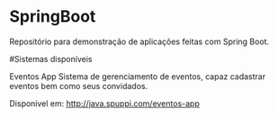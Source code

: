 # SpringBoot
Repositório para demonstração de aplicações feitas com Spring Boot.

#Sistemas disponíveis

Eventos App
Sistema de gerenciamento de eventos, capaz cadastrar eventos bem como seus convidados.

Disponível em: http://java.spuppi.com/eventos-app
